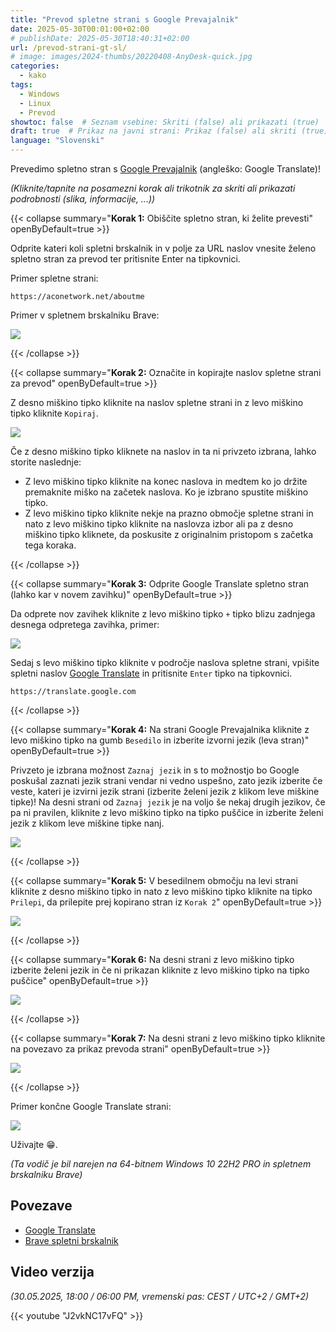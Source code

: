 ```yaml
---
title: "Prevod spletne strani s Google Prevajalnik"
date: 2025-05-30T00:01:00+02:00
# publishDate: 2025-05-30T18:40:31+02:00
url: /prevod-strani-gt-sl/
# image: images/2024-thumbs/20220408-AnyDesk-quick.jpg
categories: 
  - kako
tags: 
  - Windows
  - Linux
  - Prevod
showtoc: false  # Seznam vsebine: Skriti (false) ali prikazati (true)
draft: true  # Prikaz na javni strani: Prikaz (false) ali skriti (true)
language: "Slovenski"
---
```


Prevedimo spletno stran s [Google Prevajalnik](https://translate.google.com "Kliknite/tapnite da odprete stran!") (angleško: Google Translate)!

*(Kliknite/tapnite na posamezni korak ali trikotnik za skriti ali prikazati podrobnosti (slika, informacije, ...))*

{{< collapse summary="**Korak 1:** Obiščite spletno stran, ki želite prevesti" openByDefault=true >}}

  Odprite kateri koli spletni brskalnik in v polje za URL naslov vnesite želeno spletno stran za prevod ter pritisnite Enter na tipkovnici. 

  Primer spletne strani:

    https://aconetwork.net/aboutme

  Primer v spletnem brskalniku Brave: 

  ![](/images/Brave/Brave_-_url_-_aconetwork_about_me_en.jpeg)

{{< /collapse >}}

{{< collapse summary="**Korak 2:** Označite in kopirajte naslov spletne strani za prevod" openByDefault=true >}}

  Z desno miškino tipko kliknite na naslov spletne strani in z levo miškino tipko kliknite `Kopiraj`.
  
  ![](/images/Brave/Brave_-_sl_-_kopiraj_url.jpeg)

  Če z desno miškino tipko kliknete na naslov in ta ni privzeto izbrana, lahko storite naslednje:

  - Z levo miškino tipko kliknite na konec naslova in medtem ko jo držite premaknite miško na začetek naslova. Ko je izbrano spustite miškino tipko.
  - Z levo miškino tipko kliknite nekje na prazno območje spletne strani in nato z levo miškino tipko kliknite na naslovza izbor ali pa z desno miškino tipko kliknete, da poskusite z originalnim pristopom s začetka tega koraka.

{{< /collapse >}}

{{< collapse summary="**Korak 3:** Odprite Google Translate spletno stran (lahko kar v novem zavihku)" openByDefault=true >}}

  Da odprete nov zavihek kliknite z levo miškino tipko `+` tipko blizu zadnjega desnega odpretega zavihka, primer:
  
  ![](/images/Brave/Brave_-_sl_-_nov_zavihek_tipka.jpeg)

  Sedaj s levo miškino tipko kliknite v področje naslova spletne strani, vpišite spletni naslov [Google Translate](https://translate.google.com "Kliknite/tapnite da odprete spletno stran!") in pritisnite `Enter` tipko na tipkovnici.

    https://translate.google.com

{{< /collapse >}}

{{< collapse summary="**Korak 4:** Na strani Google Prevajalnika kliknite z levo miškino tipko na gumb `Besedilo` in izberite izvorni jezik (leva stran)" openByDefault=true >}}

  Privzeto je izbrana možnost `Zaznaj jezik` in s to možnostjo bo Google poskušal zaznati jezik strani vendar ni vedno uspešno, zato jezik izberite če veste, kateri je izvirni jezik strani (izberite želeni jezik z klikom leve miškine tipke)! Na desni strani od `Zaznaj jezik` je na voljo še nekaj drugih jezikov, če pa ni pravilen, kliknite z levo miškino tipko na tipko puščice in izberite želeni jezik z klikom leve miškine tipke nanj.
  
  ![](/images/Brave/Brave_-_sl_-_google_translate_-_izbor_izvornega_jezika.jpeg)

{{< /collapse >}}

{{< collapse summary="**Korak 5:** V besedilnem območju na levi strani kliknite z desno miškino tipko in nato z levo miškino tipko kliknite na tipko `Prilepi`, da prilepite prej kopirano stran iz `Korak 2`" openByDefault=true >}}
  
  ![](/images/Brave/Brave_-_sl_-_google_translate_-_levo_prilepi_url.jpeg)
 
{{< /collapse >}}

{{< collapse summary="**Korak 6:** Na desni strani z levo miškino tipko izberite želeni jezik in če ni prikazan kliknite z levo miškino tipko na tipko puščice" openByDefault=true >}}

  ![](/images/Brave/Brave_-_sl_-_google_translate_-_desno_izbor_jezika.jpeg)

{{< /collapse >}}

{{< collapse summary="**Korak 7:** Na desni strani z levo miškino tipko kliknite na povezavo za prikaz prevoda strani" openByDefault=true >}}

  ![](/images/Brave/Brave_-_sl_-_google_translate_-_desno_levi_miš_link_klik.jpeg)

{{< /collapse >}}

Primer končne Google Translate strani:

![](/images/Brave/Brave_-_sl_-_google_translate_-_koncni_prikaz.jpeg)

Uživajte 😁.

*(Ta vodič je bil narejen na 64-bitnem Windows 10 22H2 PRO in spletnem brskalniku Brave)*

## Povezave

- [Google Translate](https://translate.google.com/ "Kliknite/tapnite da odprete spletno stran!")
- [Brave spletni brskalnik](https://brave.com/ "Kliknite/tapnite da odprete spletno stran!")

## Video verzija

*(30.05.2025, 18:00 / 06:00 PM, vremenski pas: CEST / UTC+2 / GMT+2)*

{{< youtube "J2vkNC17vFQ" >}}

<!--*(Kliknite/tapnite na posamezni korak ali trikotnik za skriti ali prikazati podrobnosti (slika, informacije, ...))*

{{< collapse summary="**Korak 1:** TEXTHERE" openByDefault=true >}}

   

{{< /collapse >}}

*(Ta vodič je bil narejen na 64-bitnem Windows 11 24H2)*

[]( "Kliknite/tapnite da odprete spletno stran!")
![](/images/social-logos/X.png)

## Video verzija

{{< youtube "" >}}-->